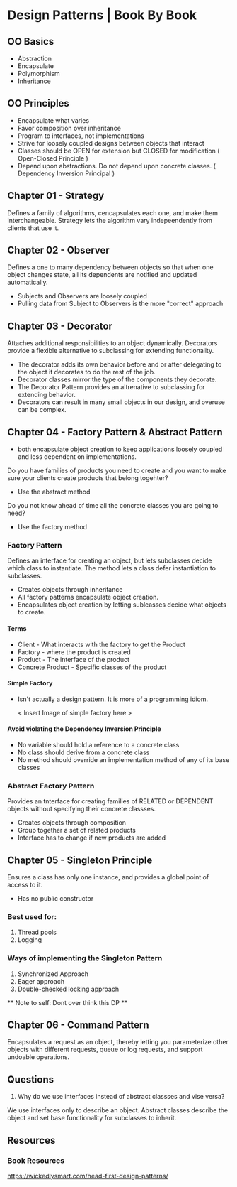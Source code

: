 # Design Patterns \| Book By Book

## OO Basics

* Abstraction
* Encapsulate
* Polymorphism
* Inheritance

## OO Principles

* Encapsulate what varies
* Favor composition over inheritance
* Program to interfaces, not implementations
* Strive for loosely coupled designs between objects that interact
* Classes should be OPEN for extension but CLOSED for modification ( Open-Closed Principle )
* Depend upon abstractions. Do not depend upon concrete classes. ( Dependency Inversion Principal )

## Chapter 01 - Strategy

Defines a family of algorithms, cencapsulates each one, and make them interchangeable. Strategy lets the algorithm vary indepeendently from clients that use it.

## Chapter 02 - Observer

Defines a one to many dependency between objects so that when one object changes state, all its dependents are notified and updated automatically.

* Subjects and Observers are loosely coupled
* Pulling data from Subject to Observers is the more "correct" approach

## Chapter 03 - Decorator

Attaches additional responsibilities to an object dynamically. Decorators provide a flexible alternative to subclassing for extending functionality.

* The decorator adds its own behavior before and or after delegating to the object it decorates to do the rest of the job.
* Decorator classes mirror the type of the components they decorate.
* The Decorator Pattern provides an altrenative to subclassing for extending behavior.
* Decorators can result in many small objects in our design, and overuse can be complex.

## Chapter 04 - Factory Pattern & Abstract Pattern

* both encapsulate object creation to keep applications loosely coupled and less dependent on implementations.

Do you have families of products you need to create and you want to make sure your clients create products that belong togehter?
* Use the abstract method

Do you not know ahead of time all the concrete classes you are going to need?
* Use the factory method

### Factory Pattern
Defines an interface for creating an object, but lets subclasses decide which class to instantiate. The method lets a class defer instantiation to subclasses.

* Creates objects through inheritance
* All factory patterns encapsulate object creation.
* Encapsulates object creation by letting sublcasses decide what objects to create. 

#### Terms
* Client - What interacts with the factory to get the Product
* Factory - where the product is created
* Product - The interface of the product
* Concrete Product - Specific classes of the product

#### Simple Factory
* Isn't actually a design pattern. It is more of a programming idiom.

    < Insert Image of simple factory here >

#### Avoid violating the Dependency Inversion Principle
* No variable should hold a reference to a concrete class
* No class should derive from a concrete class
* No method should override an implementation method of any of its base classes

### Abstract Factory Pattern
Provides an tnterface for creating families of RELATED or DEPENDENT objects without specifying their concrete classses.


* Creates objects through composition 
* Group together a set of related products
* Interface has to change if new products are added 

## Chapter 05 - Singleton Principle
Ensures a class has only one instance, and provides a global point of access to it.

* Has no public constructor

### Best used for:
1. Thread pools
2. Logging

### Ways of implementing the Singleton Pattern
1. Synchronized Approach
2. Eager approach
3. Double-checked locking approach

** Note to self: Dont over think this DP **
## Chapter 06 - Command Pattern
Encapsulates a request as an object, thereby letting you parameterize other objects with different requests, queue or log requests, and support undoable operations.


## Questions
1. Why do we use interfaces instead of abstract classses and vise versa?

We use interfaces only to describe an object. 
Abstract classes describe the object and set base functionality for subclasses to inherit.

## Resources

### Book Resources
https://wickedlysmart.com/head-first-design-patterns/


